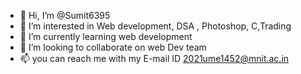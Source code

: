 - 👋 Hi, I’m @Sumit6395
- 👀 I’m interested in Web development, DSA , Photoshop, C,Trading
- 🌱 I’m currently learning web development
- 💞️ I’m looking to collaborate on web Dev team
- 📫 you can reach me with my E-mail ID 2021ume1452@mnit.ac.in

<!---
Sumit6395/Sumit6395 is a ✨ special ✨ repository because its `README.md` (this file) appears on your GitHub profile.
You can click the Preview link to take a look at your changes.
--->

